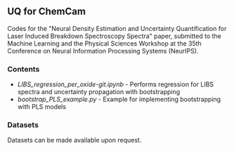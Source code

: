 ## UQ for ChemCam
Codes for the "Neural Density Estimation and Uncertainty Quantification for Laser Induced Breakdown Spectroscopy Spectra" paper, submitted to the Machine Learning and the Physical Sciences Workshop at the 35th Conference on Neural Information Processing Systems (NeurIPS).
### Contents

* _LIBS_regression_per_oxide-git.ipynb_ - Performs regression for LIBS spectra and uncertainty propagation with bootstrapping
* _bootstrap_PLS_example.py_ - Example for implementing bootstrapping with PLS models

### Datasets

Datasets can be made available upon request.


